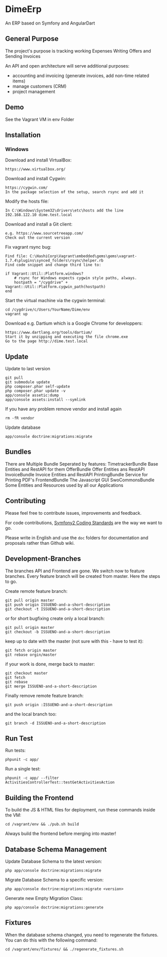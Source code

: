 # DimeErp

An ERP based on Symfony and AngularDart

## General Purpose

The project's purpose is tracking working Expenses Writing Offers and Sending Invoices

An API and open architecture will serve additional purposes:

  * accounting and invoicing (generate invoices, add non-time related items)
  * manage customers (CRM)
  * project management
  
## Demo

See the Vagrant VM in env Folder

## Installation

### Windows

Download and install VirtualBox:

	https://www.virtualbox.org/
	
Download and install Cygwin:

	https://cygwin.com/
	In the package selection of the setup, search rsync and add it
	
Modify the hosts file:

	In C:\Windows\System32\drivers\etc\hosts add the line
	192.168.122.10 dime.test.local
	
Download and install a Git client:

	e.g. https://www.sourcetreeapp.com/
	Check out the current version
	
Fix vagrant rsync bug:
    
    Find file: C:\HashiCorp\Vagrant\embedded\gems\gems\vagrant-1.7.4\plugins\synced_folders\rsync\helper.rb
    Find code snippet and change third line to:  
    
    if Vagrant::Util::Platform.windows?
        # rsync for Windows expects cygwin style paths, always.
        hostpath = "/cygdrive" + Vagrant::Util::Platform.cygwin_path(hostpath)
    end
	
Start the virtual machine via the cygwin terminal:

	cd /cygdrive/c/Users/YourName/Dime/env
	vagrant up

Download e.g. Dartium which is a Google Chrome for developpers:
	
	https://www.dartlang.org/tools/dartium/
	Start it by unzipping and executing the file chrome.exe
	Go to the page http://dime.test.local
	
## Update

Update to last version

    git pull
    git submodule update
    php composer.phar self-update
    php composer.phar update -v
    app/console assetic:dump
    app/console assets:install --symlink

If you have any problem remove vendor and install again

    rm -fR vendor

Update database

    app/console doctrine:migrations:migrate

## Bundles

There are Multiple Bundle Seperated by features:
    TimetrackerBundle Base Entities and RestAPI for them
    OfferBundle Offer Entities ans RestAPI
    InvoiceBundle Invoice Entities and RestAPI
    PrintingBundle Service for Printing PDF's
    FrontendBundle The Javascript GUI
    SwoCommonsBundle Some Entities and Resources used by all our Applications

## Contributing

Please feel free to contribute issues, improvements and feedback.

For code contributions, [Symfony2 Coding Standards] are the way we want to go.

Please write in English and use the `doc` folders for documentation and proposals rather than Github wiki.

[Symfony2 Coding Standards]: http://symfony.com/doc/master/contributing/code/standards.html

## Development-Branches

The branches API and Frontend are gone. We switch now to feature branches. Every feature branch will be created from master. Here the steps to go.

Create remote feature branch:

    git pull origin master
    git push origin ISSUENO-and-a-short-description
    git checkout -t ISSUENO-and-a-short-description

or for short bugfixing create only a local branch:

    git pull origin master
    git checkout -b ISSUENO-and-a-short-description

keep up to date with the master (not sure with this - have to test it):

    git fetch origin master
    git rebase orgin/master

if your work is done, merge back to master:

    git checkout master
    git fetch
    git rebase
    git merge ISSUENO-and-a-short-description

Finally remove remote feature branch:

    git push origin :ISSUENO-and-a-short-description

and the local branch too:

    git branch -d ISSUENO-and-a-short-description

## Run Test

Run tests:

    phpunit -c app/

Run a single test:

    phpunit -c app/ --filter ActivitiesControllerTest::testGetActivitiesAction
    
## Building the Frontend

To build the JS & HTML files for deployment, run these commands inside the VM:

    cd /vagrant/env && ./pub.sh build

Always build the frontend before merging into master!

## Database Schema Management

Update Database Schema to the latest version:

    php app/console doctrine:migrations:migrate

Migrate Database Schema to a specific version:

    php app/console doctrine:migrations:migrate <version>

Generate new Empty Migration Class:

    php app/console doctrine:migrations:generate

## Fixtures

When the database schema changed, you need to regenerate the fixtures. You can do this with the following command:

    cd /vagrant/env/fixtures/ && ./regenerate_fixtures.sh


